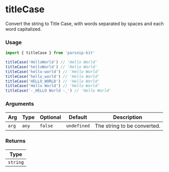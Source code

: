 # titleCase
      
Convert the string to Title Case, with words separated by spaces and each word capitalized.

### Usage

```ts
import { titleCase } from 'parsnip-kit'

titleCase('HelloWorld') // 'Hello World'
titleCase('helloWorld') // 'Hello World'
titleCase('hello-world') // 'Hello World'
titleCase('hello_world') // 'Hello World'
titleCase('HELLO_WORLD') // 'Hello World'
titleCase('Hello World') // 'Hello World'
titleCase('-_HELLO World -_') // 'Hello World'
```

      
### Arguments
      
| Arg | Type | Optional | Default | Description |
| --- | --- | --- | --- | --- |
| `arg` | `any` | `false` | `undefined` | The string to be converted. |
      
### Returns

| Type |
| ---  |
| `string`  |